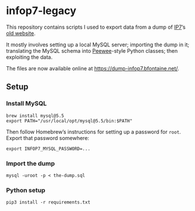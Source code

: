 # infop7-legacy

This repository contains scripts I used to export data from a dump of [IP7][]’s
[old website](https://github.com/IP7/Website-old).

It mostly involves setting up a local MySQL server; importing the dump in it;
translating the MySQL schema into [Peewee][]-style Python classes; then
exploiting the data.

[IP7]: https://github.com/IP7
[Peewee]: http://docs.peewee-orm.com/en/latest/

The files are now available online at <https://dump-infop7.bfontaine.net/>.

## Setup

### Install MySQL

```
brew install mysql@5.5
export PATH="/usr/local/opt/mysql@5.5/bin:$PATH"
```

Then follow Homebrew’s instructions for setting up a password for `root`.
Export that password somewhere:

```
export INFOP7_MYSQL_PASSWORD=...
```

### Import the dump

```
mysql -uroot -p < the-dump.sql
```

### Python setup

```
pip3 install -r requirements.txt
```
